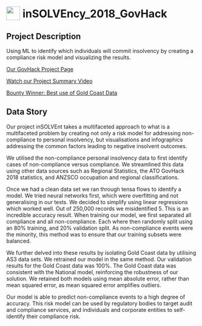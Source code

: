 <h1>
  <img src="https://govhack-hackerspace.s3.ap-southeast-2.amazonaws.com/kXLr9szHrSj3R2qQSLiFVhH5?response-content-disposition=inline%3B%20filename%3D%22Insolvency.png%22%3B%20filename%2A%3DUTF-8%27%27Insolvency.png&response-content-type=image%2Fpng&X-Amz-Algorithm=AWS4-HMAC-SHA256&X-Amz-Credential=AKIAI7HPM2TPQIOGV6OA%2F20230110%2Fap-southeast-2%2Fs3%2Faws4_request&X-Amz-Date=20230110T014926Z&X-Amz-Expires=300&X-Amz-SignedHeaders=host&X-Amz-Signature=00493e91a9538533cbf7ed00ebb1cae1995b52947aadd353314257aeec0b9082" height="36" valign="bottom" /> inSOLVEncy_2018_GovHack
</h1>

## Project Description
Using ML to identify which individuals will commit insolvency by creating a compliance risk model and visualizing the results.

[Our GovHack Project Page](https://hackerspace.govhack.org/projects/insolvency_113)

[Watch our Project Summary Video](https://www.youtube.com/watch?v=8L1BdYll2TY)

[Bounty Winner: Best use of Gold Coast Data](https://www.govhack.org/2018-winners)

## Data Story
Our project inSOLVEnt takes a multifaceted approach to what is a multifaceted problem by creating not only a risk model for addressing non-compliance to personal insolvency, but visualisations and infographics addressing the common factors leading to negative insolvent outcomes.

We utilised the non-compliance personal insolvency data to first identify cases of non-compliance versus compliance. We streamlined this data using other data sources such as Regional Statistics, the ATO GovHack 2018 statistics, and ANZSCO occupation and regional classifications.

Once we had a clean data set we ran through tensa flows to identify a model. We tried neural networks first, which were overfitting and not generalising in our tests. We decided to simplify using linear regressions which worked well. Out of 250,000 records we misidentified 5. This is an incredible accuracy result.
When training our model, we first separated all compliance and all non-compliance. Each where then randomly split using an 80% training, and 20% validation split. As non-compliance events were the minority, this method was to ensure that our training subsets were balanced.

We further delved into these results by isolating Gold Coast data by utilising AS3 data sets. We retrained our model in the same method. Our validation results for the Gold Coast data was 100%. The Gold Coast data was consistent with the National model, reinforcing the robustness of our solution.
We retained both models using mean absolute error, rather than mean squared error, as mean squared error amplifies outliers.

Our model is able to predict non-compliance events to a high degree of accuracy. This risk model can be used by regulatory bodies to target audit and compliance services, and individuals and corporate entities to self-identify their compliance risk.

